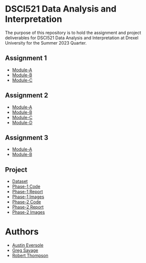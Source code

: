 # DSCI521 Data Analysis and Interpretation

The purpose of this repository is to hold the assignment and project deliverables for DSCI521 Data Analysis and Interpretation at Drexel University for the Summer 2023 Quarter.

## Assignment 1
- [Module-A](assignments/a1/module-A/A1-module-A.ipynb)
- [Module-B](assignments/a1/module-B/A1-module-B.ipynb)
- [Module-C](assignments/a1/module-C/A1-module-C.ipynb)

## Assignment 2
- [Module-A](assignments/a2/module-A/A2-module-A.ipynb)
- [Module-B](assignments/a2/module-B/A2-module-B.ipynb)
- [Module-C](assignments/a2/module-C/A2-module-C.ipynb)
- [Module-D](assignments/a2/module-D/A2-module-D.ipynb)

## Assignment 3
- [Module-A]()
- [Module-B]()

## Project
- [Dataset](project/data/California_Fire_Incidents.csv)
- [Phase-1 Code](project/phase-1/Phase_1_Code.ipynb)
- [Phase-1 Report](project/phase-1/Phase_1_Report.ipynb)
- [Phase-1 Images](project/phase-1/images/)
- [Phase-2 Code]()
- [Phase-2 Report]()
- [Phase-2 Images]()

# Authors
- [Austin Eversole](ae588@drexel.edu)
- [Greg Savage](gs824@drexel.edu)
- [Robert Thompson](rt598@drexel.edu)
